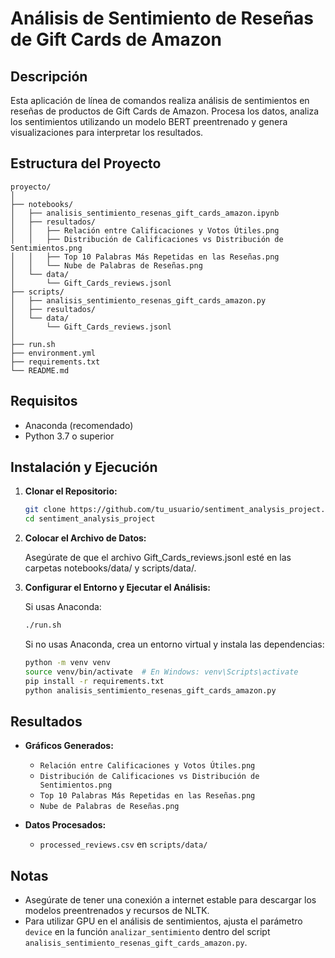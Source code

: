 # Análisis de Sentimiento de Reseñas de Gift Cards de Amazon

## Descripción

Esta aplicación de línea de comandos realiza análisis de sentimientos en reseñas de productos de Gift Cards de Amazon. Procesa los datos, analiza los sentimientos utilizando un modelo BERT preentrenado y genera visualizaciones para interpretar los resultados.

## Estructura del Proyecto

```
proyecto/
│
├── notebooks/
│   ├── analisis_sentimiento_resenas_gift_cards_amazon.ipynb
│   ├── resultados/
│   │   ├── Relación entre Calificaciones y Votos Útiles.png
│   │   ├── Distribución de Calificaciones vs Distribución de Sentimientos.png
│   │   ├── Top 10 Palabras Más Repetidas en las Reseñas.png
│   │   └── Nube de Palabras de Reseñas.png
│   └── data/
│       └── Gift_Cards_reviews.jsonl
├── scripts/
│   ├── analisis_sentimiento_resenas_gift_cards_amazon.py
│   ├── resultados/
│   └── data/
│       └── Gift_Cards_reviews.jsonl
│
├── run.sh
├── environment.yml
├── requirements.txt
└── README.md
```

## Requisitos

- Anaconda (recomendado)
- Python 3.7 o superior

## Instalación y Ejecución

1. **Clonar el Repositorio:**

   ```bash
   git clone https://github.com/tu_usuario/sentiment_analysis_project.git
   cd sentiment_analysis_project
   ```

2. **Colocar el Archivo de Datos:**

   Asegúrate de que el archivo Gift_Cards_reviews.jsonl esté en las carpetas notebooks/data/ y scripts/data/.

3. **Configurar el Entorno y Ejecutar el Análisis:**

   Si usas Anaconda:

   ```bash
   ./run.sh
   ```

   Si no usas Anaconda, crea un entorno virtual y instala las dependencias:

   ```bash
   python -m venv venv
   source venv/bin/activate  # En Windows: venv\Scripts\activate
   pip install -r requirements.txt
   python analisis_sentimiento_resenas_gift_cards_amazon.py
   ```

## Resultados

- **Gráficos Generados:**
  - `Relación entre Calificaciones y Votos Útiles.png`
  - `Distribución de Calificaciones vs Distribución de Sentimientos.png`
  - `Top 10 Palabras Más Repetidas en las Reseñas.png`
  - `Nube de Palabras de Reseñas.png`

- **Datos Procesados:**
  - `processed_reviews.csv` en `scripts/data/`

## Notas

- Asegúrate de tener una conexión a internet estable para descargar los modelos preentrenados y recursos de NLTK.
- Para utilizar GPU en el análisis de sentimientos, ajusta el parámetro `device` en la función `analizar_sentimiento` dentro del script `analisis_sentimiento_resenas_gift_cards_amazon.py`.